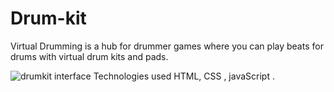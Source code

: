 # Drum-kit
Virtual Drumming is a hub for drummer games where you can play beats for drums with virtual drum kits and pads.


![drumkit interface](https://user-images.githubusercontent.com/86163674/136507311-457f3daf-17b7-40c5-922b-c97a93013645.PNG)
Technologies used HTML, CSS , javaScript .
